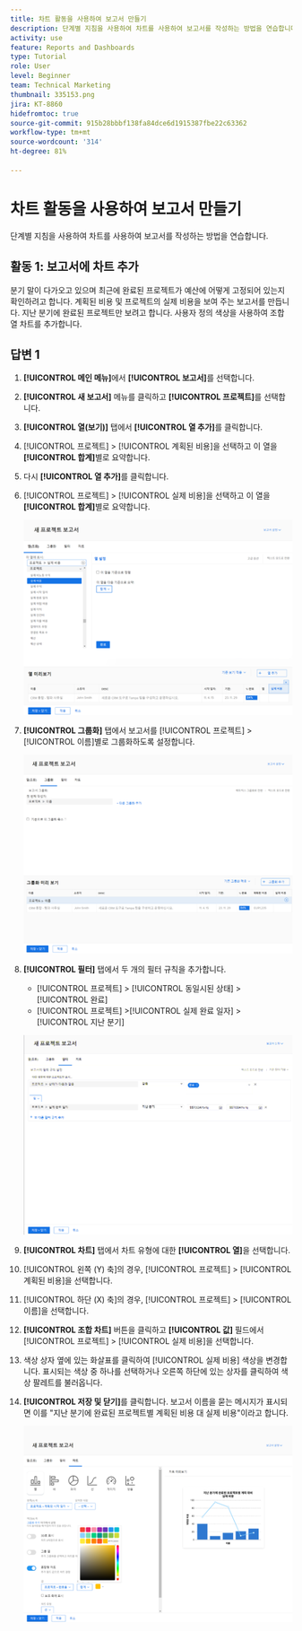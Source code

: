 ```yaml
---
title: 차트 활동을 사용하여 보고서 만들기
description: 단계별 지침을 사용하여 차트를 사용하여 보고서를 작성하는 방법을 연습합니다.
activity: use
feature: Reports and Dashboards
type: Tutorial
role: User
level: Beginner
team: Technical Marketing
thumbnail: 335153.png
jira: KT-8860
hidefromtoc: true
source-git-commit: 915b28bbbf138fa84dce6d1915387fbe22c63362
workflow-type: tm+mt
source-wordcount: '314'
ht-degree: 81%

---
```


# 차트 활동을 사용하여 보고서 만들기

단계별 지침을 사용하여 차트를 사용하여 보고서를 작성하는 방법을 연습합니다.

## 활동 1: 보고서에 차트 추가

분기 말이 다가오고 있으며 최근에 완료된 프로젝트가 예산에 어떻게 고정되어 있는지 확인하려고 합니다. 계획된 비용 및 프로젝트의 실제 비용을 보여 주는 보고서를 만듭니다. 지난 분기에 완료된 프로젝트만 보려고 합니다. 사용자 정의 색상을 사용하여 조합 열 차트를 추가합니다.

## 답변 1

1. **[!UICONTROL 메인 메뉴]**&#x200B;에서 **[!UICONTROL 보고서]**&#x200B;를 선택합니다.
1. **[!UICONTROL 새 보고서]** 메뉴를 클릭하고 **[!UICONTROL 프로젝트]**&#x200B;를 선택합니다.
1. **[!UICONTROL 열(보기)]** 탭에서 **[!UICONTROL 열 추가]**&#x200B;를 클릭합니다.
1. [!UICONTROL 프로젝트] > [!UICONTROL 계획된 비용]을 선택하고 이 열을 **[!UICONTROL 합계]**&#x200B;별로 요약합니다.
1. 다시 **[!UICONTROL 열 추가]**&#x200B;를 클릭합니다.
1. [!UICONTROL 프로젝트] > [!UICONTROL 실제 비용]을 선택하고 이 열을 **[!UICONTROL 합계]**&#x200B;별로 요약합니다.

   ![보고서에 열을 추가하는 화면 이미지](assets/chart-report-columns.png)

1. **[!UICONTROL 그룹화]** 탭에서 보고서를 [!UICONTROL 프로젝트] > [!UICONTROL 이름]별로 그룹화하도록 설정합니다.

   ![보고서에 그룹화를 추가하는 화면 이미지](assets/chart-report-groupings.png)

1. **[!UICONTROL 필터]** 탭에서 두 개의 필터 규칙을 추가합니다.

   * [!UICONTROL 프로젝트] > [!UICONTROL 동일시된 상태] > [!UICONTROL 완료]
   * [!UICONTROL 프로젝트] >[!UICONTROL  실제 완료 일자] > [!UICONTROL 지난 분기]

   ![보고서에 필터를 추가하는 화면 이미지](assets/chart-report-filters.png)

1. **[!UICONTROL 차트]** 탭에서 차트 유형에 대한 **[!UICONTROL 열]**&#x200B;을 선택합니다.
1. [!UICONTROL 왼쪽 (Y) 축]의 경우, [!UICONTROL 프로젝트] > [!UICONTROL 계획된 비용]을 선택합니다.
1. [!UICONTROL 하단 (X) 축]의 경우, [!UICONTROL 프로젝트] > [!UICONTROL 이름]을 선택합니다.
1. **[!UICONTROL 조합 차트]** 버튼을 클릭하고 **[!UICONTROL 값]** 필드에서 [!UICONTROL 프로젝트] > [!UICONTROL 실제 비용]을 선택합니다.
1. 색상 상자 옆에 있는 화살표를 클릭하여 [!UICONTROL 실제 비용] 색상을 변경합니다. 표시되는 색상 중 하나를 선택하거나 오른쪽 하단에 있는 상자를 클릭하여 색상 팔레트를 불러옵니다.
1. **[!UICONTROL 저장 및 닫기]**&#x200B;를 클릭합니다. 보고서 이름을 묻는 메시지가 표시되면 이를 &quot;지난 분기에 완료된 프로젝트별 계획된 비용 대 실제 비용&quot;이라고 합니다.

   ![보고서에 차트를 추가하는 화면 이미지](assets/chart-report-chart.png)
